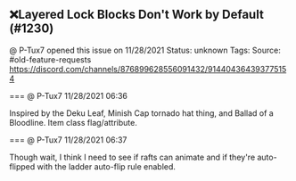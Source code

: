 ## ❌Layered Lock Blocks Don't Work by Default (#1230)
@ P-Tux7 opened this issue on 11/28/2021
Status: unknown
Tags: 
Source: #old-feature-requests https://discord.com/channels/876899628556091432/914404364393775154


=== @ P-Tux7 11/28/2021 06:36

Inspired by the Deku Leaf, Minish Cap tornado hat thing, and Ballad of a Bloodline. Item class flag/attribute.

=== @ P-Tux7 11/28/2021 06:37

Though wait, I think I need to see if rafts can animate and if they're auto-flipped with the ladder auto-flip rule enabled.

